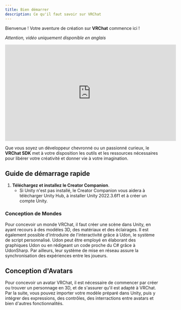 ```yaml
---
title: Bien démarrer
description: Ce qu'il faut savoir sur VRChat
---
```



<style>
  iframe {
    width: 560px !important;
    height: 315px !important;
  }
</style>

Bienvenue !
Votre aventure de création sur **VRChat** commence ici !

*Attention, vidéo uniquement disponible en anglais*
<iframe src="https://www.youtube.com/embed/0u1g0TYoJsU" title="Create Avatars & World Projects - VRChat Creator Companion" frameborder="0" allow="accelerometer; autoplay; clipboard-write; encrypted-media; gyroscope; picture-in-picture; web-share" allowfullscreen>
</iframe>

Que vous soyez un développeur chevronné ou un passionné curieux, le **VRChat SDK** met à votre disposition les outils et les ressources nécessaires pour libérer votre créativité et donner vie à votre imagination.

## Guide de démarrage rapide

1. **Téléchargez et installez le Creator Companion**.
   - Si Unity n'est pas installé, le Creator Companion vous aidera à télécharger Unity Hub, à installer Unity 2022.3.6f1 et à créer un compte Unity.

### Conception de Mondes

Pour concevoir un monde VRChat, il faut créer une scène dans Unity, en ayant recours à des modèles 3D, des matériaux et des éclairages. Il est également possible d'introduire de l'interactivité grâce à Udon, le système de script personnalisé. Udon peut être employé en élaborant des graphiques Udon ou en rédigeant un code proche du C# grâce à UdonSharp. Par ailleurs, leur système de mise en réseau assure la synchronisation des expériences entre les joueurs.

## Conception d'Avatars

Pour concevoir un avatar VRChat, il est nécessaire de commencer par créer ou trouver un personnage en 3D, et de s'assurer qu'il est adapté à VRChat. Par la suite, vous pouvez importer votre modèle préparé dans Unity, puis y intégrer des expressions, des contrôles, des interractions entre avatars et bien d'autres fonctionnalités.
